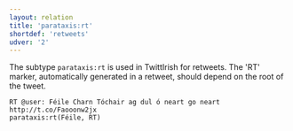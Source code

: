 ```yaml
---
layout: relation
title: 'parataxis:rt'
shortdef: 'retweets'
udver: '2'
---
```


The subtype `parataxis:rt` is used in TwittIrish for retweets. The 'RT' marker, automatically generated in a retweet, should depend on the root of the tweet. 

~~~ sdparse
RT @user: Féile Charn Tóchair ag dul ó neart go neart http://t.co/Faooonw2jx
parataxis:rt(Féile, RT) 
~~~
<!-- Interlanguage links updated Po 6. listopadu 2023, 21:43:26 CET -->
